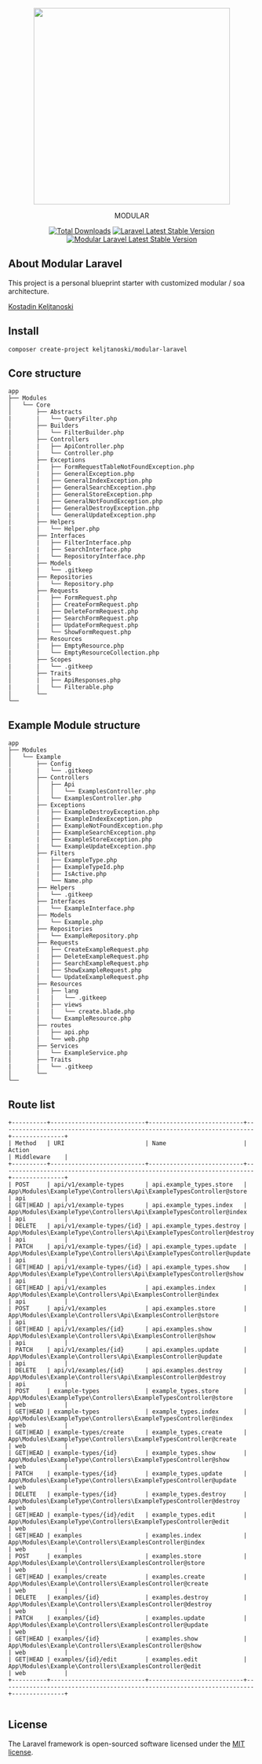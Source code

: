<p align="center"><a href="https://laravel.com" target="_blank"><img src="https://raw.githubusercontent.com/laravel/art/master/logo-lockup/5%20SVG/2%20CMYK/1%20Full%20Color/laravel-logolockup-cmyk-red.svg" width="400"></a>
</p>
<p align="center">MODULAR</p>

<p align="center">
<a href="https://packagist.org/packages/keljtanoski/modular-laravel"><img src="https://img.shields.io/packagist/dt/keljtanoski/modular-laravel" alt="Total Downloads"></a>
<a href="https://packagist.org/packages/laravel/framework"><img src="https://img.shields.io/packagist/v/laravel/framework" alt="Laravel Latest Stable Version"></a>
<a href="https://packagist.org/packages/keljtanoski/modular-laravel"><img src="https://img.shields.io/packagist/v/keljtanoski/modular-laravel" alt="Modular Laravel Latest Stable Version"></a>

[comment]: <> (<a href="https://packagist.org/packages/keljtanoski/modular-laravel"><img src="https://img.shields.io/packagist/l/keljtanoski/modular-laravel" alt="License"></a>)
</p>

## About Modular Laravel

This project is a personal blueprint starter with customized modular / soa architecture.

[Kostadin Keljtanoski](https://keljtanoski.github.io)

## Install

`composer create-project keljtanoski/modular-laravel`

## Core structure

```
app
├── Modules
│   └── Core
│       ├── Abstracts
|       |   └── QueryFilter.php
│       ├── Builders
|       |   └── FilterBuilder.php
│       ├── Controllers
│       |   ├── ApiController.php
|       |   └── Controller.php
│       ├── Exceptions
│       |   ├── FormRequestTableNotFoundException.php
│       |   ├── GeneralException.php
│       |   ├── GeneralIndexException.php
│       |   ├── GeneralSearchException.php
│       |   ├── GeneralStoreException.php
│       |   ├── GeneralNotFoundException.php
│       |   ├── GeneralDestroyException.php
|       |   └── GeneralUpdateException.php
│       ├── Helpers
|       |   └── Helper.php
│       ├── Interfaces
│       |   ├── FilterInterface.php
│       |   ├── SearchInterface.php
|       |   └── RepositoryInterface.php
│       ├── Models
|       |   └── .gitkeep
│       ├── Repositories
|       |   └── Repository.php
│       ├── Requests
│       |   ├── FormRequest.php
│       |   ├── CreateFormRequest.php
│       |   ├── DeleteFormRequest.php
│       |   ├── SearchFormRequest.php
│       |   ├── UpdateFormRequest.php
|       |   └── ShowFormRequest.php
│       ├── Resources
│       |   ├── EmptyResource.php
|       |   └── EmptyResourceCollection.php
│       ├── Scopes
|       |   └── .gitkeep
│       ├── Traits
│       |   ├── ApiResponses.php
|       |   └── Filterable.php
│       └── 
└── 
```

## Example Module structure

```
app
├── Modules
│   └── Example
│       ├── Config
|       |   └── .gitkeep
│       ├── Controllers
│       │   ├── Api
│       │   │   └── ExamplesController.php
|       |   └── ExamplesController.php
│       ├── Exceptions
│       |   ├── ExampleDestroyException.php
│       |   ├── ExampleIndexException.php
│       |   ├── ExampleNotFoundException.php
│       |   ├── ExampleSearchException.php
│       |   ├── ExampleStoreException.php
|       |   └── ExampleUpdateException.php
│       ├── Filters
│       |   ├── ExampleType.php
│       |   ├── ExampleTypeId.php
│       |   ├── IsActive.php
|       |   └── Name.php
│       ├── Helpers
|       |   └── .gitkeep
│       ├── Interfaces
|       |   └── ExampleInterface.php
│       ├── Models
|       |   └── Example.php
│       ├── Repositories
|       |   └── ExampleRepository.php
│       ├── Requests
│       |   ├── CreateExampleRequest.php
│       |   ├── DeleteExampleRequest.php
│       |   ├── SearchExampleRequest.php
│       |   ├── ShowExampleRequest.php
|       |   └── UpdateExampleRequest.php
│       ├── Resources
│       |   ├── lang
|       |   |   └── .gitkeep
│       |   ├── views
|       |   |   └── create.blade.php
|       |   └── ExampleResource.php
│       ├── routes
│       |   ├── api.php
|       |   └── web.php
│       ├── Services
|       |   └── ExampleService.php
│       ├── Traits
|       |   └── .gitkeep
│       └──
└── 
```

## Route list

```
+----------+---------------------------+---------------------------+------------------------------------------------------------------------+---------------+
| Method   | URI                       | Name                      | Action                                                                 | Middleware    |
+----------+---------------------------+---------------------------+------------------------------------------------------------------------+---------------+
| POST     | api/v1/example-types      | api.example_types.store   | App\Modules\ExampleType\Controllers\Api\ExampleTypesController@store   | api           |
| GET|HEAD | api/v1/example-types      | api.example_types.index   | App\Modules\ExampleType\Controllers\Api\ExampleTypesController@index   | api           |
| DELETE   | api/v1/example-types/{id} | api.example_types.destroy | App\Modules\ExampleType\Controllers\Api\ExampleTypesController@destroy | api           |
| PATCH    | api/v1/example-types/{id} | api.example_types.update  | App\Modules\ExampleType\Controllers\Api\ExampleTypesController@update  | api           |
| GET|HEAD | api/v1/example-types/{id} | api.example_types.show    | App\Modules\ExampleType\Controllers\Api\ExampleTypesController@show    | api           |
| GET|HEAD | api/v1/examples           | api.examples.index        | App\Modules\Example\Controllers\Api\ExamplesController@index           | api           |
| POST     | api/v1/examples           | api.examples.store        | App\Modules\Example\Controllers\Api\ExamplesController@store           | api           |
| GET|HEAD | api/v1/examples/{id}      | api.examples.show         | App\Modules\Example\Controllers\Api\ExamplesController@show            | api           |
| PATCH    | api/v1/examples/{id}      | api.examples.update       | App\Modules\Example\Controllers\Api\ExamplesController@update          | api           |
| DELETE   | api/v1/examples/{id}      | api.examples.destroy      | App\Modules\Example\Controllers\Api\ExamplesController@destroy         | api           |
| POST     | example-types             | example_types.store       | App\Modules\ExampleType\Controllers\ExampleTypesController@store       | web           |
| GET|HEAD | example-types             | example_types.index       | App\Modules\ExampleType\Controllers\ExampleTypesController@index       | web           |
| GET|HEAD | example-types/create      | example_types.create      | App\Modules\ExampleType\Controllers\ExampleTypesController@create      | web           |
| GET|HEAD | example-types/{id}        | example_types.show        | App\Modules\ExampleType\Controllers\ExampleTypesController@show        | web           |
| PATCH    | example-types/{id}        | example_types.update      | App\Modules\ExampleType\Controllers\ExampleTypesController@update      | web           |
| DELETE   | example-types/{id}        | example_types.destroy     | App\Modules\ExampleType\Controllers\ExampleTypesController@destroy     | web           |
| GET|HEAD | example-types/{id}/edit   | example_types.edit        | App\Modules\ExampleType\Controllers\ExampleTypesController@edit        | web           |
| GET|HEAD | examples                  | examples.index            | App\Modules\Example\Controllers\ExamplesController@index               | web           |
| POST     | examples                  | examples.store            | App\Modules\Example\Controllers\ExamplesController@store               | web           |
| GET|HEAD | examples/create           | examples.create           | App\Modules\Example\Controllers\ExamplesController@create              | web           |
| DELETE   | examples/{id}             | examples.destroy          | App\Modules\Example\Controllers\ExamplesController@destroy             | web           |
| PATCH    | examples/{id}             | examples.update           | App\Modules\Example\Controllers\ExamplesController@update              | web           |
| GET|HEAD | examples/{id}             | examples.show             | App\Modules\Example\Controllers\ExamplesController@show                | web           |
| GET|HEAD | examples/{id}/edit        | examples.edit             | App\Modules\Example\Controllers\ExamplesController@edit                | web           |
+----------+---------------------------+---------------------------+------------------------------------------------------------------------+---------------+


```

## License

The Laravel framework is open-sourced software licensed under the [MIT license](https://opensource.org/licenses/MIT).

